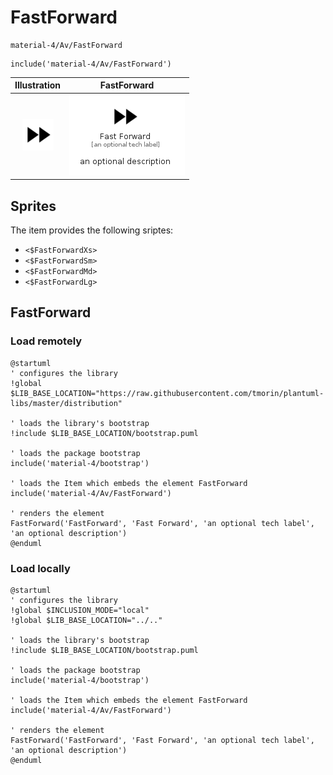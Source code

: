 # FastForward


```text
material-4/Av/FastForward
```

```text
include('material-4/Av/FastForward')
```



| Illustration | FastForward |
| :---: | :---: |
| ![illustration for Illustration](../../material-4/Av/FastForward.png) | ![illustration for FastForward](../../material-4/Av/FastForward.Local.png) |



## Sprites
The item provides the following sriptes:

- `<$FastForwardXs>`
- `<$FastForwardSm>`
- `<$FastForwardMd>`
- `<$FastForwardLg>`





## FastForward

### Load remotely
```plantuml
@startuml
' configures the library
!global $LIB_BASE_LOCATION="https://raw.githubusercontent.com/tmorin/plantuml-libs/master/distribution"

' loads the library's bootstrap
!include $LIB_BASE_LOCATION/bootstrap.puml

' loads the package bootstrap
include('material-4/bootstrap')

' loads the Item which embeds the element FastForward
include('material-4/Av/FastForward')

' renders the element
FastForward('FastForward', 'Fast Forward', 'an optional tech label', 'an optional description')
@enduml
```

### Load locally
```plantuml
@startuml
' configures the library
!global $INCLUSION_MODE="local"
!global $LIB_BASE_LOCATION="../.."

' loads the library's bootstrap
!include $LIB_BASE_LOCATION/bootstrap.puml

' loads the package bootstrap
include('material-4/bootstrap')

' loads the Item which embeds the element FastForward
include('material-4/Av/FastForward')

' renders the element
FastForward('FastForward', 'Fast Forward', 'an optional tech label', 'an optional description')
@enduml
```

